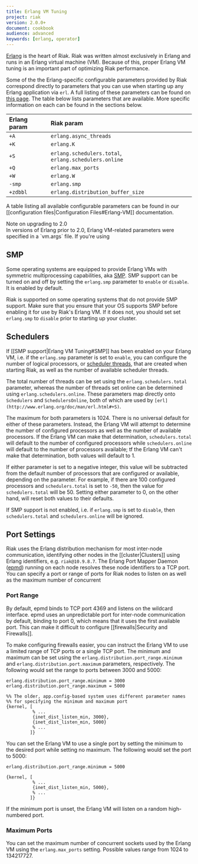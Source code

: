 ```yaml
---
title: Erlang VM Tuning
project: riak
version: 2.0.0+
document: cookbook
audience: advanced
keywords: [erlang, operator]
---
```


[Erlang](http://www.erlang.org/) is the heart of Riak. Riak was written
almost exclusively in Erlang and runs in an Erlang virtual machine (VM).
Because of this, proper Erlang VM tuning is an important part of
optimizing Riak performance.

Some of the the Erlang-specific configurable parameters provided by Riak
correspond directly to parameters that you can use when starting up any
Erlang application via `erl`. A full listing of these parameters can be
found on [this page](http://erlang.org/doc/man/erl.html).  The table
below lists parameters that are available. More specific information on
each can be found in the sections below.

Erlang param | Riak param
:------------|:----------
`+A` | `erlang.async_threads`
`+K` | `erlang.K`
`+S` | `erlang.schedulers.total`, `erlang.schedulers.online`
`+Q` | `erlang.max_ports`
`+W` | `erlang.W`
`-smp` | `erlang.smp`
`+zdbbl` | `erlang.distribution_buffer_size`

A table listing all available configurable parameters can be found in
our [[configuration files|Configuration Files#Erlang-VM]] documentation.

<div class="note">
<div class="title">Note on upgrading to 2.0</div>
In versions of Erlang prior to 2.0, Erlang VM-related parameters were
specified in a `vm.args` file. If you're using
</div>

## SMP

Some operating systems are equipped to provide Erlang VMs with
symmetric multiprocessing capabilities, aka
[SMP](http://en.wikipedia.org/wiki/Symmetric_multiprocessing). SMP
support can be turned on and off by setting the `erlang.smp` parameter
to `enable` or `disable`. It is enabled by default.

Riak is supported on some operating systems that do not provide SMP
support. Make sure that you ensure that your OS supports SMP before
enabling it for use by Riak's Erlang VM. If it does not, you should set
set `erlang.smp` to `disable` prior to starting up your cluster.

## Schedulers

If [[SMP support|Erlang VM Tuning#SMP]] has been enabled on your Erlang
VM, i.e. if the `erlang.smp` parameter is set to `enable`, you can
configure the number of logical processors, or [scheduler
threads](http://www.erlang.org/doc/man/erl.html#+S), that are created
when starting Riak, as well as the number of available scheduler
threads.

The total number of threads can be set using the
`erlang.schedulers.total` parameter, whereas the number of threads set
online can be determined using `erlang.schedulers.online`. These
parameters map directly onto `Schedulers` and `SchedulersOnline`, both
of which are used by `[erl](http://www.erlang.org/doc/man/erl.html#+S)`.

The maximum for both parameters is 1024. There is no universal default
for either of these parameters. Instead, the Erlang VM will attempt to
determine the number of configured processors as well as the number of
available processors. If the Erlang VM can make that determination,
`schedulers.total` will default to the number of configured processors
while `schedulers.online` will default to the number of processors
available; tf the Erlang VM can't make that determination, both values
will default to 1.

If either parameter is set to a negative integer, this value will be
subtracted from the default number of processors that are configured
or available, depending on the parameter. For example, if there are 100
configured processors and `schedulers.total` is set to `-50`, then
the value for `schedulers.total` will be 50. Setting either parameter to
0, on the other hand, will reset both values to their defaults.

If SMP support is not enabled, i.e. if `erlang.smp` is set to `disable`,
then `schedulers.total` and `schedulers.online` will be ignored.

## Port Settings

Riak uses the Erlang distribution mechanism for most inter-node
communication, identifying other nodes in the [[cluster|Clusters]]
using Erlang identifiers, e.g. `riak@10.9.8.7`. The Erlang Port Mapper
Daemon ([epmd](http://www.erlang.org/doc/man/epmd.html)) running on each
node resolves these node identifiers to a TCP port. You can specify a
port or range of ports for Riak nodes to listen on as well as the
maximum number of concurrent

### Port Range

By default, epmd binds to TCP port 4369 and listens on the wildcard
interface. epmd uses an unpredictable port for inter-node communication
by default, binding to port 0, which means that it uses the first
available port. This can make it difficult to configure
[[firewalls|Security and Firewalls]].

To make configuring firewalls easier, you can instruct the Erlang VM to
use a limited range of TCP ports or a single TCP port. The minimum and
maximum can be set using the `erlang.distribution.port_range.minimum`
and `erlang.distribution.port.maximum` parameters, respectively. The
following would set the range to ports between 3000 and 5000:

```riakconf
erlang.distribution.port_range.minimum = 3000
erlang.distribution.port_range.maximum = 5000
```

```appconfig
%% The older, app.config-based system uses different parameter names
%% for specifying the minimum and maximum port
{kernel, [
          % ...
          {inet_dist_listen_min, 3000},
          {inet_dist_listen_min, 5000}
          % ...
         ]}
```

You can set the Erlang VM to use a single port by setting the minimum to
the desired port while setting no maximum. The following would set the
port to 5000:

```riakconf
erlang.distribution.port_range.minimum = 5000
```

```appconfig
{kernel, [
          % ...
          {inet_dist_listen_min, 5000},
          % ...
         ]}
```

If the minimum port is unset, the Erlang VM will listen on a random
high-numbered port.

### Maximum Ports

You can set the maximum number of concurrent sockets used by the Erlang
VM using the `erlang.max_ports` setting. Possible values range from 1024
to 134217727.
